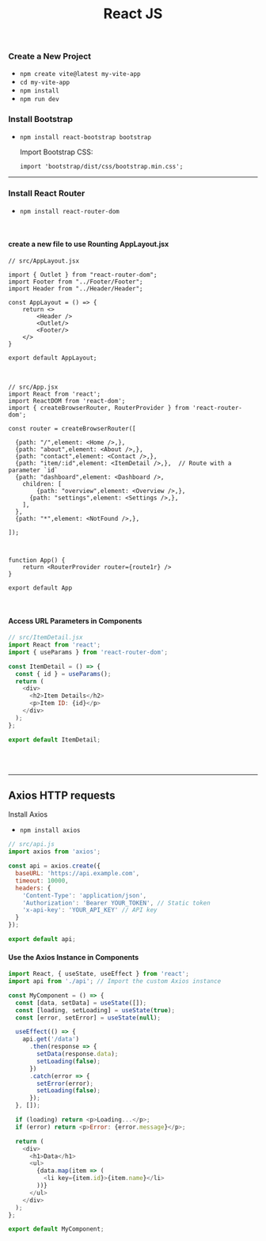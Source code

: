 <div style="text-align: center;">
  <h1>React JS</h1>
<br>
</div>






### Create a New Project

- ```npm create vite@latest my-vite-app```
- ```cd my-vite-app```
- ```npm install```
- ```npm run dev```


### Install Bootstrap

- ```npm install react-bootstrap bootstrap```

   Import Bootstrap CSS:

   ``` JS
   import 'bootstrap/dist/css/bootstrap.min.css'; 
   ```



***


### Install React Router

- ```npm install react-router-dom```

<br>

#### create a new file to use Rounting **AppLayout.jsx**

```JS
// src/AppLayout.jsx

import { Outlet } from "react-router-dom";
import Footer from "../Footer/Footer";
import Header from "../Header/Header";

const AppLayout = () => {
    return <>
        <Header />
        <Outlet/>
        <Footer/>
    </>
}

export default AppLayout;
```
<br>


``` JS
// src/App.jsx
import React from 'react';
import ReactDOM from 'react-dom';
import { createBrowserRouter, RouterProvider } from 'react-router-dom';

const router = createBrowserRouter([

  {path: "/",element: <Home />,},
  {path: "about",element: <About />,},
  {path: "contact",element: <Contact />,},
  {path: "item/:id",element: <ItemDetail />,},  // Route with a parameter `id`
  {path: "dashboard",element: <Dashboard />,
    children: [
        {path: "overview",element: <Overview />,},
      {path: "settings",element: <Settings />,},
    ],
  },
  {path: "*",element: <NotFound />,},

]);



function App() {
    return <RouterProvider router={route1r} />
}

export default App
```

<br>

#### Access URL Parameters in Components


```js
// src/ItemDetail.jsx
import React from 'react';
import { useParams } from 'react-router-dom';

const ItemDetail = () => {
  const { id } = useParams();
  return (
    <div>
      <h2>Item Details</h2>
      <p>Item ID: {id}</p>
    </div>
  );
};

export default ItemDetail;
```

<br><br>

---

## Axios HTTP requests

Install Axios

- ```npm install axios```



```js
// src/api.js
import axios from 'axios';

const api = axios.create({
  baseURL: 'https://api.example.com',
  timeout: 10000,
  headers: {
    'Content-Type': 'application/json',
    'Authorization': 'Bearer YOUR_TOKEN', // Static token
    'x-api-key': 'YOUR_API_KEY' // API key
  }
});

export default api;
```

#### Use the Axios Instance in Components

```js
import React, { useState, useEffect } from 'react';
import api from './api'; // Import the custom Axios instance

const MyComponent = () => {
  const [data, setData] = useState([]);
  const [loading, setLoading] = useState(true);
  const [error, setError] = useState(null);

  useEffect(() => {
    api.get('/data')
      .then(response => {
        setData(response.data);
        setLoading(false);
      })
      .catch(error => {
        setError(error);
        setLoading(false);
      });
  }, []);

  if (loading) return <p>Loading...</p>;
  if (error) return <p>Error: {error.message}</p>;

  return (
    <div>
      <h1>Data</h1>
      <ul>
        {data.map(item => (
          <li key={item.id}>{item.name}</li>
        ))}
      </ul>
    </div>
  );
};

export default MyComponent;
 ```




